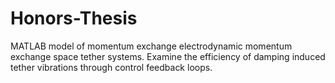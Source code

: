 # Honors-Thesis
MATLAB model of momentum exchange electrodynamic momentum exchange space tether systems. Examine the efficiency of damping induced tether vibrations through control feedback loops.
